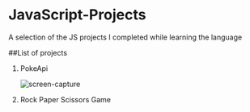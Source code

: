 # JavaScript-Projects
A selection of the JS projects I completed while learning the language 


##List of projects

1) PokeApi
   
   ![screen-capture](https://github.com/Swaraj-Singh-30/JavaScript-Projects/assets/76990410/89f4b0f1-f4d1-4754-8f2b-830e96266c17)


2) Rock Paper Scissors Game

